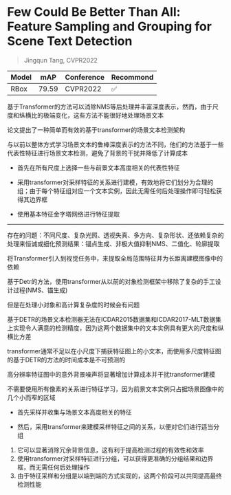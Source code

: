 # Few Could Be Better Than All: Feature Sampling and Grouping for Scene Text Detection

> Jingqun Tang, CVPR2022

|Model|mAP|Conference|Recommond|
|--|--|--|--|
|RBox|79.59|CVPR2022|:white_check_mark:|

基于Transformer的方法可以消除NMS等后处理并丰富深度表示，然而，由于尺度和纵横比的极端变化，这些方法不能很好地处理场景文本

论文提出了一种简单而有效的基于transformer的场景文本检测架构

与以前以整体方式学习场景文本的鲁棒深度表示的方法不同，他们的方法基于一些代表性特征进行场景文本检测，避免了背景的干扰并降低了计算成本

- 首先在所有尺度上选择一些与前景文本高度相关的代表性特征

- 采用transformer对采样特征的关系进行建模，有效地将它们划分为合理的组；由于每个特征组对应一个文本实例，因此无需任何后处理操作即可轻松获得其边界框

- 使用基本特征金字塔网络进行特征提取

---

存在的问题：不同尺度、复杂光照、透视失真、多方向、复杂形状、还依赖复杂的处理来恒诚或细化预测结果：锚点生成、非极大值抑制NMS、二值化、轮廓提取

将Transformer引入到视觉任务中，来提取全局范围特征并为长距离建模图像中的依赖

基于Detr的方法，使用transformer从以前的对象检测框架中移除了复杂的手工设计过程(NMS、锚生成)

但是在处理小对象和高计算复杂度的时候会有问题

基于DETR的场景文本检测器无法在ICDAR2015数据集和ICDAR2017-MLT数据集上实现令人满意的检测精度，因为这两个数据集中的文本实例具有更大的尺度和纵横比方差

transformer通常不足以在小尺度下捕获特征图上的小文本，而使用多尺度特征图的基于DETR的方法的时间成本是不可预测的

高分辨率特征图中的意外背景噪声将显著增加计算成本并干扰transformer建模

不需要使用所有像素的关系进行特征学习，因为前景文本实例只占据场景图像中的几个小而窄的区域

- 首先采样并收集与场景文本高度相关的特征

- 然后，采用transformer来建模采样特征之间的关系，以便对它们进行适当分组

1. 它可以显著消除冗余背景信息，这有利于提高检测过程的有效性和效率
2. 使用transformer对采样特征进行分组，可以获得更准确的分组结果和边界框，而无需任何后处理操作
3. 由于特征采样和分组是以端到端的方式实现的，这两个阶段可以共同提高最终检测性能

